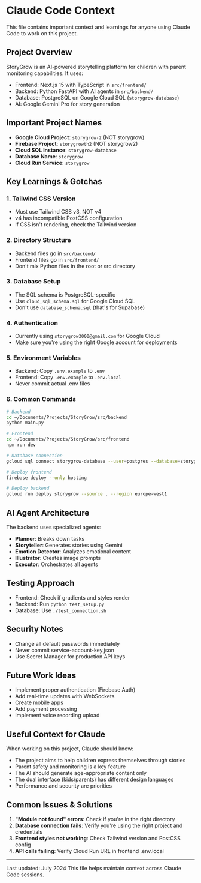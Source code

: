 # Claude Code Context

This file contains important context and learnings for anyone using Claude Code to work on this project.

## Project Overview
StoryGrow is an AI-powered storytelling platform for children with parent monitoring capabilities. It uses:
- Frontend: Next.js 15 with TypeScript in `src/frontend/`
- Backend: Python FastAPI with AI agents in `src/backend/`
- Database: PostgreSQL on Google Cloud SQL (`storygrow-database`)
- AI: Google Gemini Pro for story generation

## Important Project Names
- **Google Cloud Project**: `storygrow-2` (NOT storygrow)
- **Firebase Project**: `storygrowth2` (NOT storygrow2)
- **Cloud SQL Instance**: `storygrow-database`
- **Database Name**: `storygrow`
- **Cloud Run Service**: `storygrow`

## Key Learnings & Gotchas

### 1. Tailwind CSS Version
- Must use Tailwind CSS v3, NOT v4
- v4 has incompatible PostCSS configuration
- If CSS isn't rendering, check the Tailwind version

### 2. Directory Structure
- Backend files go in `src/backend/`
- Frontend files go in `src/frontend/`
- Don't mix Python files in the root or src directory

### 3. Database Setup
- The SQL schema is PostgreSQL-specific
- Use `cloud_sql_schema.sql` for Google Cloud SQL
- Don't use `database_schema.sql` (that's for Supabase)

### 4. Authentication
- Currently using `storygrow3000@gmail.com` for Google Cloud
- Make sure you're using the right Google account for deployments

### 5. Environment Variables
- Backend: Copy `.env.example` to `.env`
- Frontend: Copy `.env.example` to `.env.local`
- Never commit actual .env files

### 6. Common Commands
```bash
# Backend
cd ~/Documents/Projects/StoryGrow/src/backend
python main.py

# Frontend
cd ~/Documents/Projects/StoryGrow/src/frontend
npm run dev

# Database connection
gcloud sql connect storygrow-database --user=postgres --database=storygrow

# Deploy frontend
firebase deploy --only hosting

# Deploy backend
gcloud run deploy storygrow --source . --region europe-west1
```

## AI Agent Architecture
The backend uses specialized agents:
- **Planner**: Breaks down tasks
- **Storyteller**: Generates stories using Gemini
- **Emotion Detector**: Analyzes emotional content
- **Illustrator**: Creates image prompts
- **Executor**: Orchestrates all agents

## Testing Approach
- Frontend: Check if gradients and styles render
- Backend: Run `python test_setup.py`
- Database: Use `./test_connection.sh`

## Security Notes
- Change all default passwords immediately
- Never commit service-account-key.json
- Use Secret Manager for production API keys

## Future Work Ideas
- Implement proper authentication (Firebase Auth)
- Add real-time updates with WebSockets
- Create mobile apps
- Add payment processing
- Implement voice recording upload

## Useful Context for Claude
When working on this project, Claude should know:
- The project aims to help children express themselves through stories
- Parent safety and monitoring is a key feature
- The AI should generate age-appropriate content only
- The dual interface (kids/parents) has different design languages
- Performance and security are priorities

## Common Issues & Solutions
1. **"Module not found" errors**: Check if you're in the right directory
2. **Database connection fails**: Verify you're using the right project and credentials
3. **Frontend styles not working**: Check Tailwind version and PostCSS config
4. **API calls failing**: Verify Cloud Run URL in frontend .env.local

---
Last updated: July 2024
This file helps maintain context across Claude Code sessions.